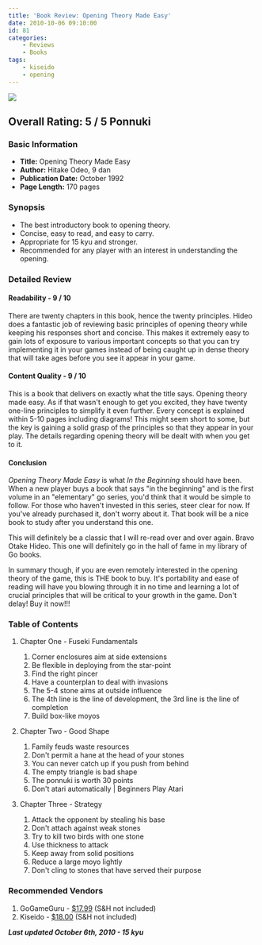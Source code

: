 ```yaml
---
title: 'Book Review: Opening Theory Made Easy'
date: 2010-10-06 09:10:00
id: 81
categories:
	- Reviews
	- Books
tags:
	- kiseido
	- opening
---
```


![](/images/2010/10/opening-theory-made-easy-cover.jpg)

## Overall Rating: 5 / 5 Ponnuki

### Basic Information

* **Title:** Opening Theory Made Easy
* **Author:** Hitake Odeo, 9 dan
* **Publication Date:** October 1992
* **Page Length:** 170 pages

### Synopsis

* The best introductory book to opening theory.
* Concise, easy to read, and easy to carry.
* Appropriate for 15 kyu and stronger.
* Recommended for any player with an interest in understanding the opening.

<!-- more -->

### Detailed Review

#### Readability - 9 / 10

There are twenty chapters in this book, hence the twenty principles. Hideo does a fantastic job of reviewing basic principles of opening theory while keeping his responses short and concise. This makes it extremely easy to gain lots of exposure to various important concepts so that you can try implementing it in your games instead of being caught up in dense theory that will take ages before you see it appear in your game.

#### Content Quality - 9 / 10

This is a book that delivers on exactly what the title says. Opening theory made easy. As if that wasn't enough to get you excited, they have twenty one-line principles to simplify it even further. Every concept is explained within 5-10 pages including diagrams! This might seem short to some, but the key is gaining a solid grasp of the principles so that they appear in your play. The details regarding opening theory will be dealt with when you get to it.

#### Conclusion

_Opening Theory Made Easy_ is what _In the Beginning_ should have been. When a new player buys a book that says "in the beginning" and is the first volume in an "elementary" go series, you'd think that it would be simple to follow. For those who haven't invested in this series, steer clear for now. If you've already purchased it, don't worry about it. That book will be a nice book to study after you understand this one.

This will definitely be a classic that I will re-read over and over again. Bravo Otake Hideo. This one will definitely go in the hall of fame in my library of Go books.

In summary though, if you are even remotely interested in the opening theory of the game, this is THE book to buy. It's portability and ease of reading will have you blowing through it in no time and learning a lot of crucial principles that will be critical to your growth in the game. Don't delay! Buy it now!!!

### Table of Contents

1.  Chapter One - Fuseki Fundamentals

	1.  Corner enclosures aim at side extensions
	2.  Be flexible in deploying from the star-point
	3.  Find the right pincer
	4.  Have a counterplan to deal with invasions
	5.  The 5-4 stone aims at outside influence
	6.  The 4th line is the line of development, the 3rd line is the line of completion
	7.  Build box-like moyos

2.  Chapter Two - Good Shape

	1.  Family feuds waste resources
	2.  Don't permit a hane at the head of your stones
	3.  You can never catch up if you push from behind
	4.  The empty triangle is bad shape
	5.  The ponnuki is worth 30 points
	6.  Don't atari automatically | Beginners Play Atari

3.  Chapter Three - Strategy

	1.  Attack the opponent by stealing his base
	2.  Don't attach against weak stones
	3.  Try to kill two birds with one stone
	4.  Use thickness to attack
	5.  Keep away from solid positions
	6.  Reduce a large moyo lightly
	7.  Don't cling to stones that have served their purpose

### Recommended Vendors

1.  GoGameGuru - [$17.99](http://shop.gogameguru.com/opening-theory-made-easy/?acc=e4da3b7fbbce2345d7772b0674a318d5 "GoGameGuru Purchase Link for Opening Theory Made Easy") (S&amp;H not included)
2.  Kiseido - [$18.00](http://www.kiseido.com/go_books.htm "Kiseido Purchase Link") (S&amp;H not included)

**_Last updated October 6th, 2010 - 15 kyu_**